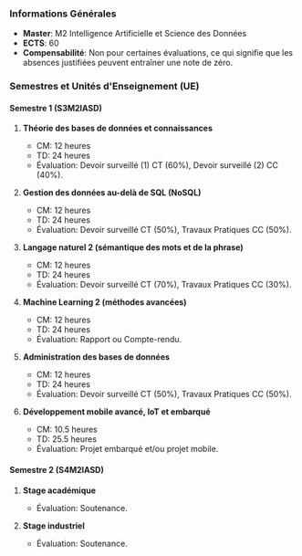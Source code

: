 
### Informations Générales

- **Master**: M2 Intelligence Artificielle et Science des Données
- **ECTS**: 60
- **Compensabilité**: Non pour certaines évaluations, ce qui signifie que les absences justifiées peuvent entraîner une note de zéro.

### Semestres et Unités d'Enseignement (UE)

#### Semestre 1 (S3M2IASD)

1. **Théorie des bases de données et connaissances**
    
    - CM: 12 heures
    - TD: 24 heures
    - Évaluation: Devoir surveillé (1) CT (60%), Devoir surveillé (2) CC (40%).
2. **Gestion des données au-delà de SQL (NoSQL)**
    
    - CM: 12 heures
    - TD: 24 heures
    - Évaluation: Devoir surveillé CT (50%), Travaux Pratiques CC (50%).
3. **Langage naturel 2 (sémantique des mots et de la phrase)**
    
    - CM: 12 heures
    - TD: 24 heures
    - Évaluation: Devoir surveillé CT (70%), Travaux Pratiques CC (30%).
4. **Machine Learning 2 (méthodes avancées)**
    
    - CM: 12 heures
    - TD: 24 heures
    - Évaluation: Rapport ou Compte-rendu.
5. **Administration des bases de données**
    
    - CM: 12 heures
    - TD: 24 heures
    - Évaluation: Devoir surveillé CT (50%), Travaux Pratiques CC (50%).
6. **Développement mobile avancé, IoT et embarqué**
    
    - CM: 10.5 heures
    - TD: 25.5 heures
    - Évaluation: Projet embarqué et/ou projet mobile.

#### Semestre 2 (S4M2IASD)

1. **Stage académique**
    
    - Évaluation: Soutenance.
2. **Stage industriel**
    
    - Évaluation: Soutenance.